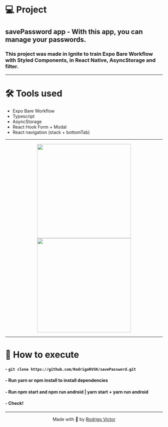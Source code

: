 # 💻 Project

## savePassword app - With this app, you can manage your passwords.
### This project was made in Ignite to train Expo Bare Workflow with Styled Components, in React Native, AsyncStorage and filter. 

---

# 🛠 Tools used

- Expo Bare Workflow
- Typescript
- AsyncStorage
- React Hook Form + Modal
- React navigation (stack + bottomTab)

---

<div align="center">
  <img width=300px src="https://user-images.githubusercontent.com/75763403/134791886-fc3e590f-9e6a-41e6-842b-ccf64d7ad456.png"/>
  <img width=300px src="https://user-images.githubusercontent.com/75763403/134791889-722a6d15-f945-4d04-a506-3ee81b1d55bb.png"/>
</div>

---

# 🚀 How to execute

#### - `git clone https://github.com/RodrigoRVSN/savePassword.git`
#### - Run yarn or npm install to install dependencies
#### - Run npm start and npm run android | yarn start + yarn run android 
#### - Check!

---

<p align="center"> Made with 💓 by <a href="https://www.linkedin.com/in/rodrigovictorrvsn/">Rodrigo Victor</a></p>

